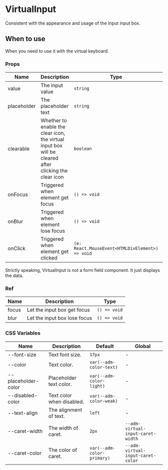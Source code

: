 # VirtualInput <Experimental></Experimental>

Consistent with the appearance and usage of the Input input box.

## When to use

When you need to use it with the virtual keyboard.

<code src="./demos/demo1.tsx"></code>

### Props

| Name        | Description                                                                                           | Type                                            | Default |
| ----------- | ----------------------------------------------------------------------------------------------------- | ----------------------------------------------- | ------- |
| value       | The input value                                                                                       | `string`                                        | `''`    |
| placeholder | The placeholder text                                                                                  | `string`                                        | -       |
| clearable   | Whether to enable the clear icon, the virtual input box will be cleared after clicking the clear icon | `boolean`                                       | `false` |
| onFocus     | Triggered when element get focus                                                                      | `() => void`                                    | -       |
| onBlur      | Triggered when element lose focus                                                                     | `() => void`                                    | -       |
| onClick     | Triggered when element get clicked                                                                    | `(e: React.MouseEvent<HTMLDivElement>) => void` | -       |

Strictly speaking, VirtualInput is not a form field component. It just displays the data.

### Ref

| Name  | Description                  | Type         |
| ----- | ---------------------------- | ------------ |
| focus | Let the input box get focus  | `() => void` |
| blur  | Let the input box lose focus | `() => void` |

### CSS Variables

| Name                | Description               | Default                    | Global                            |
| ------------------- | ------------------------- | -------------------------- | --------------------------------- |
| --font-size         | Text font size.           | `17px`                     | -                                 |
| --color             | Text color.               | `var(--adm-color-text)`    | -                                 |
| --placeholder-color | Placeholder text color.   | `var(--adm-color-light)`   | -                                 |
| --disabled-color    | Text color when disabled. | `var(--adm-color-weak)`    | -                                 |
| --text-align        | The alignment of text.    | `left`                     | -                                 |
| --caret-width       | The width of caret.       | `2px`                      | `--adm-virtual-input-caret-width` |
| --caret-color       | The color of caret.       | `var(--adm-color-primary)` | `--adm-virtual-input-caret-color` |
